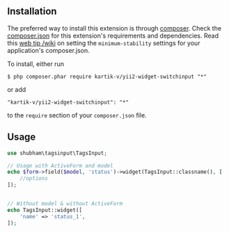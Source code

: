 ## Installation

The preferred way to install this extension is through [composer](http://getcomposer.org/download/). Check the [composer.json](https://github.com/kartik-v/yii2-widget-switchinput/blob/master/composer.json) for this extension's requirements and dependencies. Read this [web tip /wiki](http://webtips.krajee.com/setting-composer-minimum-stability-application/) on setting the `minimum-stability` settings for your application's composer.json.

To install, either run

```
$ php composer.phar require kartik-v/yii2-widget-switchinput "*"
```

or add

```
"kartik-v/yii2-widget-switchinput": "*"
```

to the ```require``` section of your `composer.json` file.


## Usage

```php
use shubham\tagsinput\TagsInput;

// Usage with ActiveForm and model
echo $form->field($model, 'status')->widget(TagsInput::classname(), [
    //options
]);


// Without model & without ActiveForm
echo TagsInput::widget([
    'name' => 'status_1',
]);
```